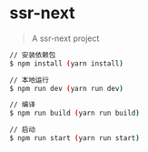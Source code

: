# ssr-next 

> A ssr-next project

```bash
// 安装依赖包
$ npm install (yarn install)

// 本地运行
$ npm run dev (yarn run dev)

// 编译
$ npm run build (yarn run build)

// 启动
$ npm run start (yarn run start)
```
